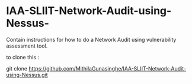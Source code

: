 # IAA-SLIIT-Network-Audit-using-Nessus-
Contain instructions for how to do a Network Audit using vulnerability assessment tool. 

to clone this : 

git clone https://github.com/MithilaGunasinghe/IAA-SLIIT-Network-Audit-using-Nessus.git
